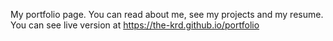 My portfolio page. You can read about me, see my projects and my resume.
You can see live version at https://the-krd.github.io/portfolio
